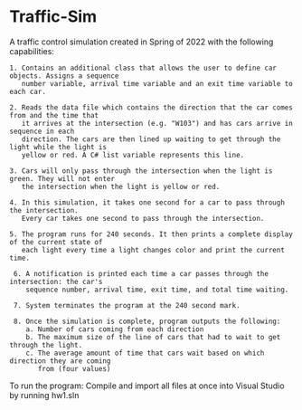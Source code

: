 # Traffic-Sim
 A traffic control simulation created in Spring of 2022 with the following capabilities:
 
    1. Contains an additional class that allows the user to define car objects. Assigns a sequence
       number variable, arrival time variable and an exit time variable to each car. 
    
    2. Reads the data file which contains the direction that the car comes from and the time that   
       it arrives at the intersection (e.g. "W103") and has cars arrive in sequence in each      
       direction. The cars are then lined up waiting to get through the light while the light is  
       yellow or red. A C# list variable represents this line. 

    3. Cars will only pass through the intersection when the light is green. They will not enter 
       the intersection when the light is yellow or red. 
       
    4. In this simulation, it takes one second for a car to pass through the intersection. 
       Every car takes one second to pass through the intersection. 
       
    5. The program runs for 240 seconds. It then prints a complete display of the current state of 
       each light every time a light changes color and print the current time. 
       
     6. A notification is printed each time a car passes through the intersection: the car's 
        sequence number, arrival time, exit time, and total time waiting. 
        
     7. System terminates the program at the 240 second mark.
     
     8. Once the simulation is complete, program outputs the following: 
        a. Number of cars coming from each direction
        b. The maximum size of the line of cars that had to wait to get through the light. 
        c. The average amount of time that cars wait based on which direction they are coming 
           from (four values)

To run the program:
  Compile and import all files at once into Visual Studio by running hw1.sln 
